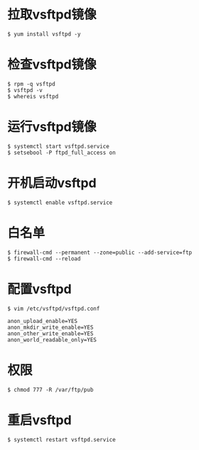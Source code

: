 # 拉取vsftpd镜像

```
$ yum install vsftpd -y
```

# 检查vsftpd镜像

```
$ rpm -q vsftpd
$ vsftpd -v
$ whereis vsftpd
```

# 运行vsftpd镜像

```
$ systemctl start vsftpd.service
$ setsebool -P ftpd_full_access on
```

# 开机启动vsftpd

```
$ systemctl enable vsftpd.service
```

# 白名单

```
$ firewall-cmd --permanent --zone=public --add-service=ftp
$ firewall-cmd --reload
```

# 配置vsftpd

```
$ vim /etc/vsftpd/vsftpd.conf

anon_upload_enable=YES
anon_mkdir_write_enable=YES
anon_other_write_enable=YES
anon_world_readable_only=YES
```

# 权限

```
$ chmod 777 -R /var/ftp/pub
```

# 重启vsftpd

```
$ systemctl restart vsftpd.service
```